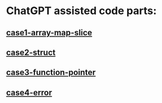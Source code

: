 # ChatGPT assisted code parts:

## [case1-array-map-slice](https://github.com/krystoliz/Pelatihan-KMTETI_Penugasan-Week-2/blob/main/case1-array-map-slice/README.md)
## [case2-struct](https://github.com/krystoliz/Pelatihan-KMTETI_Penugasan-Week-2/blob/main/case2-struct/README.md)
## [case3-function-pointer](https://github.com/krystoliz/Pelatihan-KMTETI_Penugasan-Week-2/blob/main/case3-function-pointer/README.md)
## [case4-error](https://github.com/krystoliz/Pelatihan-KMTETI_Penugasan-Week-2/blob/main/case4-error/README.md)
